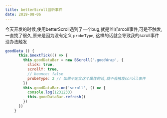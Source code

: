 ```yaml
---
title: betterScroll监听事件
date: 2019-08-06
---
```


今天开发的时候,使用betterScroll遇到了一个bug,就是监听srcoll事件,可是不触发,一直找了很久,原来是因为没有定义 `probeType`, 这样的话就会导致我的scroll事件没办法触发

```js
goodData () {
      this.$nextTick(() => {
        this.goodDataBar = new BScroll('.goodWrap', {
          click: true,
          scrollY: true,
          // bounce: false
          probeType: 2 // 如果不定义这个属性的话,就不会触发scroll事件
        })
        this.goodDataBar.on('scroll', () => {
          console.log(1231233)
          this.goodDataBar.refresh()
        })
      })
    }
```